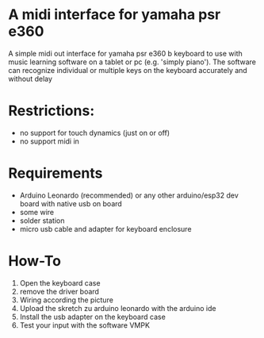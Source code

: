 # A midi interface for yamaha psr e360
A simple midi out interface for yamaha psr e360 b keyboard to use with music learning software on a tablet or pc (e.g. 'simply piano'). 
The software can recognize individual or multiple keys on the keyboard accurately and without delay
# Restrictions:
* no support for touch dynamics (just on or off)
* no support midi in
# Requirements
* Arduino Leonardo (recommended) or any other arduino/esp32 dev board with native usb on board
* some wire
* solder station
* micro usb cable and adapter for keyboard enclosure
# How-To
1. Open the keyboard case
2. remove the driver board
3. Wiring according the picture
4. Upload the skretch zu arduino leonardo with the arduino ide
5. Install the usb adapter on the keyboard case
6. Test your input with the software VMPK
